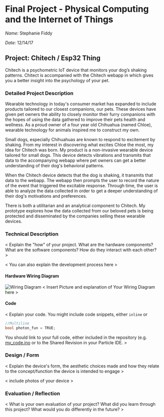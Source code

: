 # Final Project - Physical Computing and the Internet of Things

*Name:*  Stephanie Fiddy  

*Date:* 12/14/17

## Project:  Chitech / Esp32 Thing

Chitech is a psychometric IoT device that monitors your dog’s shaking patterns. Chitect is accompanied with the Chitech webapp in which gives you a better insight into the psychology of your pet. 


### Detailed Project Description

Wearable technology in today's consumer market  has expanded to include products tailored to our closest companions, our pets. These devices have given pet owners the ability to closely monitor their furry companions with the hopes of using  the data gathered to improve their pets health and wellness. As a proud owner of a four year old Chihuahua (named Chloe), wearable technology for animals inspired me to construct my own. 

Small dogs, especially Chihuahuas are known to respond to excitement by shaking. From my interest in discovering what excites Chloe the most, my idea for Chitech was born. My product is a non-invasive wearable device tailored for small dogs. This device detects vibrations and transmits that data to the accompanying webapp where pet owners can get a better understanding of their dog's behavioral patterns. 

When the Chitech device detects that the dog is shaking, it transmits that data to the webapp. The webapp then prompts the user to record the nature of the event that triggered the excitable response. Through time, the user is able to analyze the data collected in order to get a deeper understanding of their dog's motivations and preferences. 

There is both a utilitarian and an analytical component to Chitech. My prototype explores how the data collected from our beloved pets is being protected and disseminated by the companies selling these wearable devices. 

### Technical Description

< Explain the "how" of your project.  What are the hardware components?  What are the software components?  How do they interact with each other? >

< You can also explain the development process here >


#### Hardware Wiring Diagram

![Wiring Diagram](images/WiringDiagram.png)
< Insert Picture and explanation of Your Wiring Diagram here >

#### Code

< Explain your code.  You might include code snippets, either `inline` or
```c++
//Multiline
bool photon_fun = TRUE;
```
You should link to your full code, either included in the repository (e.g. [my_code.ino](code/my_code.ino)  or to the Shared Revision in your Particle IDE. >


### Design / Form

< Explain the device's form, the aesthetic choices made and how they relate to the concept/function the device is intended to engage >

< include photos of your device >

### Evaluation / Reflection

< What is your own evaluation of your project?   What did you learn through this project?  What would you do differently in the future? >
